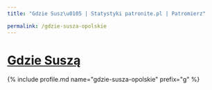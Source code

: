 ```yaml
---
title: "Gdzie Susz\u0105 | Statystyki patronite.pl | Patromierz"

permalink: /gdzie-susza-opolskie
---
```


# [Gdzie Suszą](https://patronite.pl/gdzie-susza-opolskie)

{% include profile.md name="gdzie-susza-opolskie" prefix="g" %}
